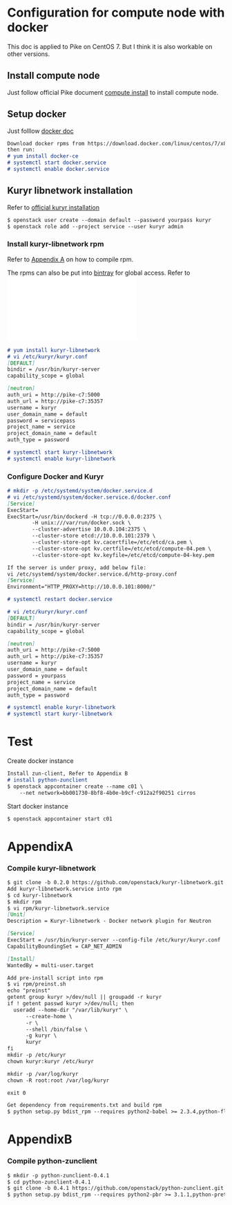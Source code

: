 # Configuration for compute node with docker
This doc is applied to Pike on CentOS 7. But I think it is also workable on other versions.

## Install compute node
Just follow official Pike document [compute install](https://docs.openstack.org/nova/pike/install/compute-install-rdo.html) to install compute node.

## Setup docker
Just folllow [docker doc](https://docs.docker.com/engine/installation/linux/docker-ce/centos/)
```markdown
Download docker rpms from https://download.docker.com/linux/centos/7/x86_64/stable/Packages/ to local repo, 
then run:
# yum install docker-ce
# systemctl start docker.service
# systemctl enable docker.service
```
## Kuryr libnetwork installation
Refer to [official kuryr installation](https://docs.openstack.org/kuryr-libnetwork/latest/install)
```markdown
$ openstack user create --domain default --password yourpass kuryr
$ openstack role add --project service --user kuryr admin
```
### Install kuryr-libnetwork rpm
 Refer to [Appendix A][1] on how to compile rpm.
 
 The rpms can also be put into [bintray](https://www.bintray.com) for global access. Refer to ![Appendix C](./Pike_LXD_compute_node.md#appendixc) 

```markdown
# yum install kuryr-libnetwork
# vi /etc/kuryr/kuryr.conf
[DEFAULT]
bindir = /usr/bin/kuryr-server
capability_scope = global

[neutron]
auth_uri = http://pike-c7:5000
auth_url = http://pike-c7:35357
username = kuryr
user_domain_name = default
password = servicepass
project_name = service
project_domain_name = default
auth_type = password

# systemctl start kuryr-libnetwork
# systemctl enable kuryr-libnetwork

```
### Configure Docker and Kuryr
```markdown
# mkdir -p /etc/systemd/system/docker.service.d
# vi /etc/systemd/system/docker.service.d/docker.conf
[Service]
ExecStart=
ExecStart=/usr/bin/dockerd -H tcp://0.0.0.0:2375 \
        -H unix:///var/run/docker.sock \
        --cluster-advertise 10.0.0.104:2375 \
        --cluster-store etcd://10.0.0.101:2379 \
        --cluster-store-opt kv.cacertfile=/etc/etcd/ca.pem \
        --cluster-store-opt kv.certfile=/etc/etcd/compute-04.pem \
        --cluster-store-opt kv.keyfile=/etc/etcd/compute-04-key.pem

If the server is under proxy, add below file:
vi /etc/systemd/system/docker.service.d/http-proxy.conf
[Service]
Environment="HTTP_PROXY=http://10.0.0.101:8000/"

# systemctl restart docker.service

# vi /etc/kuryr/kuryr.conf
[DEFAULT]
bindir = /usr/bin/kuryr-server
capability_scope = global

[neutron]
auth_uri = http://pike-c7:5000
auth_url = http://pike-c7:35357
username = kuryr
user_domain_name = default
password = yourpass
project_name = service
project_domain_name = default
auth_type = password

# systemctl enable kuryr-libnetwork
# systemctl start kuryr-libnetwork
```

# Test
Create docker instance
```markdown
Install zun-client, Refer to Appendix B
# install python-zunclient
$ openstack appcontainer create --name c01 \
    --net network=bb001730-8bf8-4b0e-b9cf-c912a2f90251 cirros
```
Start docker instance
```markdown
$ openstack appcontainer start c01
```

# AppendixA
### Compile kuryr-libnetwork
```markdown
$ git clone -b 0.2.0 https://github.com/openstack/kuryr-libnetwork.git
Add kuryr-libnetwork.service into rpm
$ cd kuryr-libnetwork
$ mkdir rpm
$ vi rpm/kuryr-libnetwork.service
[Unit]
Description = Kuryr-libnetwork - Docker network plugin for Neutron

[Service]
ExecStart = /usr/bin/kuryr-server --config-file /etc/kuryr/kuryr.conf
CapabilityBoundingSet = CAP_NET_ADMIN

[Install]
WantedBy = multi-user.target

Add pre-install script into rpm
$ vi rpm/preinst.sh
echo "preinst"
getent group kuryr >/dev/null || groupadd -r kuryr
if ! getent passwd kuryr >/dev/null; then
  useradd --home-dir "/var/lib/kuryr" \
      --create-home \
      -r \
      --shell /bin/false \
      -g kuryr \
      kuryr
fi
mkdir -p /etc/kuryr
chown kuryr:kuryr /etc/kuryr

mkdir -p /var/log/kuryr
chown -R root:root /var/log/kuryr

exit 0

Get dependency from requirements.txt and build rpm
$ python setup.py bdist_rpm --requires python2-babel >= 2.3.4,python-flask >= 0.10.1,python-ipaddress >= 1.0.16,python-jsonschema >= 2.3.0,python2-kuryr-lib >= 0.6.0,python-neutron-lib >= 1.9.1,python2-os-client-config >= 1.28.0,python2-oslo-concurrency >= 3.21.1,python2-oslo-config >= 4.11.1,python2-oslo-log >= 3.22.0,python2-oslo-utils >= 3.28.0,python2-pbr >= 3.1.1,python2-neutronclient >= 6.3.0,python2-six >= 1.10.0,python2-docker >= 2.4.2 --release 1 --pre-install rpm/preinst.sh

```
# AppendixB
### Compile python-zunclient
```markdown
$ mkdir -p python-zunclient-0.4.1
$ cd python-zunclient-0.4.1
$ git clone -b 0.4.1 https://github.com/openstack/python-zunclient.git .
$ python setup.py bdist_rpm --requires python2-pbr >= 3.1.1,python-prettytable >= 0.7.2,python2-openstackclient >= 3.12.0,python2-keystoneauth1 >= 3.1.0,python2-osc-lib >= 1.7.0,python2-oslo-i18n >= 3.17,python2-oslo-utils >= 3.28.0,python-websocket-client >= 0.34.0,docker-ce >= 17.09.1,python2-docker >= 2.4.2 --release 1

```

[1]: #appendixa
[2]: #appendixb
